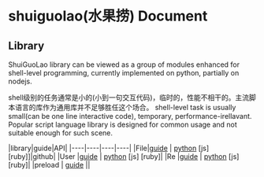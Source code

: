 # shuiguolao(水果捞) Document

## Library 
ShuiGuoLao library can be viewed as a group of modules enhanced for shell-level programming, currently implemented on python, partially on nodejs.

shell级别的任务通常是小的(小到一句交互代码)，临时的，性能不相干的。主流脚本语言的库作为通用库并不足够胜任这个场合。
shell-level task is usually small(can be one line interactive code), temporary, performance-irellavant. Popular script language library is designed for common usage and not suitable enough for such scene.

|library|guide|API|
|----|----|----|----|
|File|[guide](File-guide.md) | [python](clean-nodoc-File.html) [js] [ruby]]|github|
|User |[guide](User-guide.md) | [python](clean-nodoc-Re.html)   [js]   [ruby]|
|Re  |[guide](Re-guide.md) | [python](clean-nodoc-Re.html) [js] [ruby]|
|preload | [guide](preload-guid.md) ||



